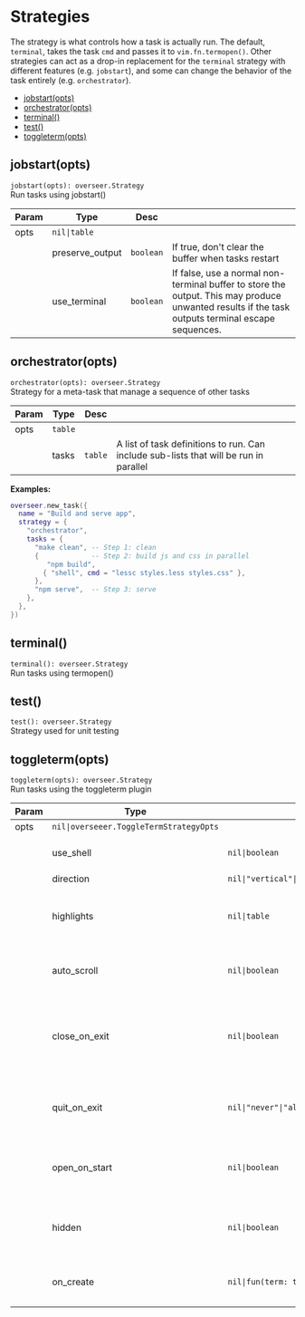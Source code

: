 # Strategies

The strategy is what controls how a task is actually run. The default, `terminal`, takes the task `cmd` and passes it to `vim.fn.termopen()`. Other strategies can act as a drop-in replacement for the `terminal` strategy with different features (e.g. `jobstart`), and some can change the behavior of the task entirely (e.g. `orchestrator`).

<!-- TOC -->

- [jobstart(opts)](#jobstartopts)
- [orchestrator(opts)](#orchestratoropts)
- [terminal()](#terminal)
- [test()](#test)
- [toggleterm(opts)](#toggletermopts)

<!-- /TOC -->

<!-- API -->

## jobstart(opts)

`jobstart(opts): overseer.Strategy` \
Run tasks using jobstart()

| Param | Type            | Desc      |                                                                                                                                                  |
| ----- | --------------- | --------- | ------------------------------------------------------------------------------------------------------------------------------------------------ |
| opts  | `nil\|table`    |           |                                                                                                                                                  |
|       | preserve_output | `boolean` | If true, don't clear the buffer when tasks restart                                                                                               |
|       | use_terminal    | `boolean` | If false, use a normal non-terminal buffer to store the output. This may produce unwanted results if the task outputs terminal escape sequences. |

## orchestrator(opts)

`orchestrator(opts): overseer.Strategy` \
Strategy for a meta-task that manage a sequence of other tasks

| Param | Type    | Desc    |                                                                                       |
| ----- | ------- | ------- | ------------------------------------------------------------------------------------- |
| opts  | `table` |         |                                                                                       |
|       | tasks   | `table` | A list of task definitions to run. Can include sub-lists that will be run in parallel |

**Examples:**
```lua
overseer.new_task({
  name = "Build and serve app",
  strategy = {
    "orchestrator",
    tasks = {
      "make clean", -- Step 1: clean
      {             -- Step 2: build js and css in parallel
         "npm build",
        { "shell", cmd = "lessc styles.less styles.css" },
      },
      "npm serve",  -- Step 3: serve
    },
  },
})
```

## terminal()

`terminal(): overseer.Strategy` \
Run tasks using termopen()


## test()

`test(): overseer.Strategy` \
Strategy used for unit testing


## toggleterm(opts)

`toggleterm(opts): overseer.Strategy` \
Run tasks using the toggleterm plugin

| Param | Type                                    | Desc                                            |                                                                          |
| ----- | --------------------------------------- | ----------------------------------------------- | ------------------------------------------------------------------------ |
| opts  | `nil\|overseeer.ToggleTermStrategyOpts` |                                                 |                                                                          |
|       | use_shell                               | `nil\|boolean`                                  | load user shell before running task                                      |
|       | direction                               | `nil\|"vertical"\|"horizontal"\|"tab"\|"float"` |                                                                          |
|       | highlights                              | `nil\|table`                                    | map to a highlight group name and a table of it's values                 |
|       | auto_scroll                             | `nil\|boolean`                                  | automatically scroll to the bottom on task output                        |
|       | close_on_exit                           | `nil\|boolean`                                  | close the terminal and delete terminal buffer (if open) after task exits |
|       | quit_on_exit                            | `nil\|"never"\|"always"\|"success"`             | close the terminal window (if open) after task exits                     |
|       | open_on_start                           | `nil\|boolean`                                  | toggle open the terminal automatically when task starts                  |
|       | hidden                                  | `nil\|boolean`                                  | cannot be toggled with normal ToggleTerm commands                        |
|       | on_create                               | `nil\|fun(term: table)`                         | function to execute on terminal creation                                 |


<!-- /API -->
